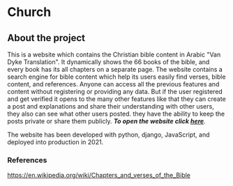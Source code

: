 # Church

## About the project
This is a website which contains the Christian bible content in Arabic "Van Dyke Translation". It dynamically shows the 66 books of the bible, and every book has its all chapters on a separate page. The website contains a search engine for bible content which help its users easily find verses, bible content, and references. Anyone can access all the previous features and content without registering or providing any data. But if the user registered and get verified it opens to the many other features like that they can create a post and explanations and share their understanding with other users, they also can see what other users posted. they have the ability to keep the posts private or share them publicly. ***To open the website click [here](https://msr.church)***.

The website has been developed with python, django, JavaScript, and deployed into production in 2021.

### References
https://en.wikipedia.org/wiki/Chapters_and_verses_of_the_Bible
